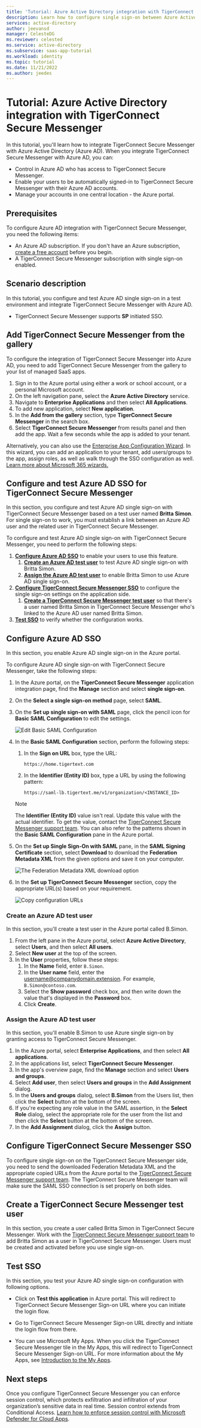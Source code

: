 ```yaml
---
title: 'Tutorial: Azure Active Directory integration with TigerConnect Secure Messenger'
description: Learn how to configure single sign-on between Azure Active Directory and TigerConnect Secure Messenger.
services: active-directory
author: jeevansd
manager: CelesteDG
ms.reviewer: celested
ms.service: active-directory
ms.subservice: saas-app-tutorial
ms.workload: identity
ms.topic: tutorial
ms.date: 11/21/2022
ms.author: jeedes
---
```


# Tutorial: Azure Active Directory integration with TigerConnect Secure Messenger

In this tutorial, you'll learn how to integrate TigerConnect Secure Messenger with Azure Active Directory (Azure AD). When you integrate TigerConnect Secure Messenger with Azure AD, you can:

* Control in Azure AD who has access to TigerConnect Secure Messenger.
* Enable your users to be automatically signed-in to TigerConnect Secure Messenger with their Azure AD accounts.
* Manage your accounts in one central location - the Azure portal.

## Prerequisites

To configure Azure AD integration with TigerConnect Secure Messenger, you need the following items:

* An Azure AD subscription. If you don't have an Azure subscription, [create a free account](https://azure.microsoft.com/free/) before you begin.
* A TigerConnect Secure Messenger subscription with single sign-on enabled.

## Scenario description

In this tutorial, you configure and test Azure AD single sign-on in a test environment and integrate TigerConnect Secure Messenger with Azure AD.

* TigerConnect Secure Messenger supports **SP** initiated SSO.

## Add TigerConnect Secure Messenger from the gallery

To configure the integration of TigerConnect Secure Messenger into Azure AD, you need to add TigerConnect Secure Messenger from the gallery to your list of managed SaaS apps.

1. Sign in to the Azure portal using either a work or school account, or a personal Microsoft account.
1. On the left navigation pane, select the **Azure Active Directory** service.
1. Navigate to **Enterprise Applications** and then select **All Applications**.
1. To add new application, select **New application**.
1. In the **Add from the gallery** section, type **TigerConnect Secure Messenger** in the search box.
1. Select **TigerConnect Secure Messenger** from results panel and then add the app. Wait a few seconds while the app is added to your tenant.

 Alternatively, you can also use the [Enterprise App Configuration Wizard](https://portal.office.com/AdminPortal/home?Q=Docs#/azureadappintegration). In this wizard, you can add an application to your tenant, add users/groups to the app, assign roles, as well as walk through the SSO configuration as well. [Learn more about Microsoft 365 wizards.](/microsoft-365/admin/misc/azure-ad-setup-guides)

## Configure and test Azure AD SSO for TigerConnect Secure Messenger

In this section, you configure and test Azure AD single sign-on with TigerConnect Secure Messenger based on a test user named **Britta Simon**. For single sign-on to work, you must establish a link between an Azure AD user and the related user in TigerConnect Secure Messenger.

To configure and test Azure AD single sign-on with TigerConnect Secure Messenger, you need to perform the following steps:

1. **[Configure Azure AD SSO](#configure-azure-ad-sso)** to enable your users to use this feature.
    1. **[Create an Azure AD test user](#create-an-azure-ad-test-user)** to test Azure AD single sign-on with Britta Simon.
    1. **[Assign the Azure AD test user](#assign-the-azure-ad-test-user)** to enable Britta Simon to use Azure AD single sign-on.
1. **[Configure TigerConnect Secure Messenger SSO](#configure-tigerconnect-secure-messenger-sso)** to configure the single sign-on settings on the application side.
    1. **[Create a TigerConnect Secure Messenger test user](#create-a-tigerconnect-secure-messenger-test-user)** so that there's a user named Britta Simon in TigerConnect Secure Messenger who's linked to the Azure AD user named Britta Simon.
1. **[Test SSO](#test-sso)** to verify whether the configuration works.

## Configure Azure AD SSO

In this section, you enable Azure AD single sign-on in the Azure portal.

To configure Azure AD single sign-on with TigerConnect Secure Messenger, take the following steps:

1. In the Azure portal, on the **TigerConnect Secure Messenger** application integration page, find the **Manage** section and select **single sign-on**.
1. On the **Select a single sign-on method** page, select **SAML**.
1. On the **Set up single sign-on with SAML** page, click the pencil icon for **Basic SAML Configuration** to edit the settings.

   ![Edit Basic SAML Configuration](common/edit-urls.png)

1. In the **Basic SAML Configuration** section, perform the following steps:

    1. In the **Sign on URL** box, type the URL:

       `https://home.tigertext.com`

    1. In the **Identifier (Entity ID)** box, type a URL by using the following pattern:

       `https://saml-lb.tigertext.me/v1/organization/<INSTANCE_ID>`

    > [!NOTE]
    > The **Identifier (Entity ID)** value isn't real. Update this value with the actual identifier. To get the value, contact the [TigerConnect Secure Messenger support team](mailto:prosupport@tigertext.com). You can also refer to the patterns shown in the **Basic SAML Configuration** pane in the Azure portal.

1. On the **Set up Single Sign-On with SAML** pane, in the **SAML Signing Certificate** section, select **Download** to download the **Federation Metadata XML** from the given options and save it on your computer.

    ![The Federation Metadata XML download option](common/metadataxml.png)

1. In the **Set up TigerConnect Secure Messenger** section, copy the appropriate URL(s) based on your requirement.

    ![Copy configuration URLs](common/copy-configuration-urls.png)


### Create an Azure AD test user

In this section, you'll create a test user in the Azure portal called B.Simon.

1. From the left pane in the Azure portal, select **Azure Active Directory**, select **Users**, and then select **All users**.
1. Select **New user** at the top of the screen.
1. In the **User** properties, follow these steps:
   1. In the **Name** field, enter `B.Simon`.  
   1. In the **User name** field, enter the username@companydomain.extension. For example, `B.Simon@contoso.com`.
   1. Select the **Show password** check box, and then write down the value that's displayed in the **Password** box.
   1. Click **Create**.

### Assign the Azure AD test user

In this section, you'll enable B.Simon to use Azure single sign-on by granting access to TigerConnect Secure Messenger.

1. In the Azure portal, select **Enterprise Applications**, and then select **All applications**.
1. In the applications list, select **TigerConnect Secure Messenger**.
1. In the app's overview page, find the **Manage** section and select **Users and groups**.
1. Select **Add user**, then select **Users and groups** in the **Add Assignment** dialog.
1. In the **Users and groups** dialog, select **B.Simon** from the Users list, then click the **Select** button at the bottom of the screen.
1. If you're expecting any role value in the SAML assertion, in the **Select Role** dialog, select the appropriate role for the user from the list and then click the **Select** button at the bottom of the screen.
1. In the **Add Assignment** dialog, click the **Assign** button.

## Configure TigerConnect Secure Messenger SSO

To configure single sign-on on the TigerConnect Secure Messenger side, you need to send the downloaded Federation Metadata XML and the appropriate copied URLs from the Azure portal to the [TigerConnect Secure Messenger support team](mailto:prosupport@tigertext.com). The TigerConnect Secure Messenger team will make sure the SAML SSO connection is set properly on both sides.

## Create a TigerConnect Secure Messenger test user

In this section, you create a user called Britta Simon in TigerConnect Secure Messenger. Work with the [TigerConnect Secure Messenger support team](mailto:prosupport@tigertext.com) to add Britta Simon as a user in TigerConnect Secure Messenger. Users must be created and activated before you use single sign-on.

## Test SSO

In this section, you test your Azure AD single sign-on configuration with following options. 

* Click on **Test this application** in Azure portal. This will redirect to TigerConnect Secure Messenger Sign-on URL where you can initiate the login flow. 

* Go to TigerConnect Secure Messenger Sign-on URL directly and initiate the login flow from there.

* You can use Microsoft My Apps. When you click the TigerConnect Secure Messenger tile in the My Apps, this will redirect to TigerConnect Secure Messenger Sign-on URL. For more information about the My Apps, see [Introduction to the My Apps](https://support.microsoft.com/account-billing/sign-in-and-start-apps-from-the-my-apps-portal-2f3b1bae-0e5a-4a86-a33e-876fbd2a4510).

## Next steps

Once you configure TigerConnect Secure Messenger you can enforce session control, which protects exfiltration and infiltration of your organization’s sensitive data in real time. Session control extends from Conditional Access. [Learn how to enforce session control with Microsoft Defender for Cloud Apps](/cloud-app-security/proxy-deployment-aad).
